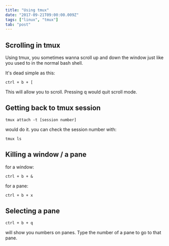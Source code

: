```yaml
---
title: "Using tmux"
date: "2017-09-21T09:00:00.009Z"
tags: ["linux", "tmux"]
tab: "post"
---
```

## Scrolling in tmux
Using tmux, you sometimes wanna scroll up and down the window just like you used to in the normal bash shell.

It's dead simple as this:
```
ctrl + b + [
```
This will allow you to scroll.
Pressing q would quit scroll mode.
## Getting back to tmux session
```
tmux attach -t [session number]
```
would do it. you can check the session number with:
```
tmux ls
```
## Killing a window / a pane
for a window:
```
ctrl + b + &
```
for a pane:
```
ctrl + b + x
```

## Selecting a pane
```
ctrl + b + q 
```
will show you numbers on panes. Type the number of a pane to go to that pane.

